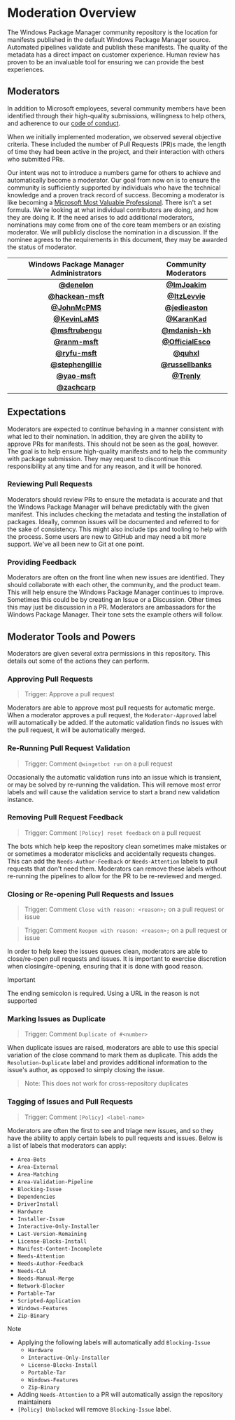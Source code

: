 # Moderation Overview

The Windows Package Manager community repository is the location for manifests published in the default Windows Package Manager source. Automated pipelines validate and publish these manifests. The quality of the metadata has a direct impact on customer experience. Human review has proven to be an invaluable tool for ensuring we can provide the best experiences.

## Moderators

In addition to Microsoft employees, several community members have been identified through their high-quality submissions, willingness to help others, and adherence to our [code of conduct](CODE_OF_CONDUCT.md).

When we initially implemented moderation, we observed several objective criteria. These included the number of Pull Requests (PR)s made, the length of time they had been active in the project, and their interaction with others who submitted PRs.

Our intent was not to introduce a numbers game for others to achieve and automatically become a moderator. Our goal from now on is to ensure the community is sufficiently supported by individuals who have the technical knowledge and a proven track record of success. Becoming a moderator is like becoming a [Microsoft Most Valuable Professional](https://mvp.microsoft.com/en-us/Pages/what-it-takes-to-be-an-mvp). There isn't a set formula. We're looking at what individual contributors are doing, and how they are doing it. If the need arises to add additional moderators, nominations may come from one of the core team members or an existing moderator. We will publicly disclose the nomination in a discussion. If the nominee agrees to the requirements in this document, they may be awarded the status of moderator.

| Windows Package Manager Administrators | Community Moderators |
| :---: | :---: |
| **[@denelon](https://github.com/denelon)** 				| **[@ImJoakim](https://github.com/ImJoakim)** |
| **[@hackean-msft](https://github.com/hackean-msft)** 		| **[@ItzLevvie](https://github.com/ItzLevvie)** |
| **[@JohnMcPMS](https://github.com/JohnMcPMS)**			| **[@jedieaston](https://github.com/jedieaston)** |
| **[@KevinLaMS](https://github.com/KevinLaMS)** 			| **[@KaranKad](https://github.com/KaranKad)** |
| **[@msftrubengu](https://github.com/msftrubengu)** 		| **[@mdanish-kh](https://github.com/mdanish-kh)** |
| **[@ranm-msft](https://github.com/ranm-msft)** 			| **[@OfficialEsco](https://github.com/OfficialEsco)** |
| **[@ryfu-msft](https://github.com/ryfu-msft)** 			| **[@quhxl](https://github.com/quhxl)** |
| **[@stephengillie](https://github.com/stephengillie)** 	| **[@russellbanks](https://github.com/russellbanks)** |
| **[@yao-msft](https://github.com/yao-msft)** 				| **[@Trenly](https://github.com/Trenly)** |
| **[@zachcarp](https://github.com/zachcarp)** 				| |

## Expectations

Moderators are expected to continue behaving in a manner consistent with what led to their nomination. In addition, they are given the ability to approve PRs for manifests. This should not be seen as the goal, however. The goal is to help ensure high-quality manifests and to help the community with package submission. They may request to discontinue this responsibility at any time and for any reason, and it will be honored.

### Reviewing Pull Requests

Moderators should review PRs to ensure the metadata is accurate and that the Windows Package Manager will behave predictably with the given manifest. This includes checking the metadata and testing the installation of packages. Ideally, common issues will be documented and referred to for the sake of consistency. This might also include tips and tooling to help with the process. Some users are new to GitHub and may need a bit more support. We've all been new to Git at one point.

### Providing Feedback

Moderators are often on the front line when new issues are identified. They should collaborate with each other, the community, and the product team. This will help ensure the Windows Package Manager continues to improve. Sometimes this could be by creating an Issue or a Discussion. Other times this may just be discussion in a PR. Moderators are ambassadors for the Windows Package Manager. Their tone sets the example others will follow.

## Moderator Tools and Powers

Moderators are given several extra permissions in this repository. This details out some of the actions they can perform.

### Approving Pull Requests

> Trigger: Approve a pull request

Moderators are able to approve most pull requests for automatic merge. When a moderator approves a pull request, the `Moderator-Approved` label will automatically be added. If the automatic validation finds no issues with the pull request, it will be automatically merged.

### Re-Running Pull Request Validation

> Trigger: Comment `@wingetbot run` on a pull request

Occasionally the automatic validation runs into an issue which is transient, or may be solved by re-running the validation. This will remove most error labels and will cause the validation service to start a brand new validation instance.

### Removing Pull Request Feedback

> Trigger: Comment `[Policy] reset feedback` on a pull request

The bots which help keep the repository clean sometimes make mistakes or or sometimes a moderator misclicks and accidentally requests changes. This can add the `Needs-Author-Feedback` or `Needs-Attention` labels to pull requests that don't need them. Moderators can remove these labels without re-running the pipelines to allow for the PR to be re-reviewed and merged.

### Closing or Re-opening Pull Requests and Issues

> Trigger: Comment `Close with reason: <reason>;` on a pull request or issue

> Trigger: Comment `Reopen with reason: <reason>;` on a pull request or issue

In order to help keep the issues queues clean, moderators are able to close/re-open pull requests and issues. It is important to exercise discretion when closing/re-opening, ensuring that it is done with good reason.
> [!IMPORTANT]
> The ending semicolon is required. Using a URL in the reason is not supported

### Marking Issues as Duplicate

> Trigger: Comment `Duplicate of #<number>`

When duplicate issues are raised, moderators are able to use this special variation of the close command to mark them as duplicate. This adds the `Resolution-Duplicate` label and provides additional information to the issue's author, as opposed to simply closing the issue.
> Note: This does not work for cross-repository duplicates

### Tagging of Issues and Pull Requests

> Trigger: Comment `[Policy] <label-name>`

Moderators are often the first to see and triage new issues, and so they have the ability to apply certain labels to pull requests and issues. Below is a list of labels that moderators can apply:

* `Area-Bots`
* `Area-External`
* `Area-Matching`
* `Area-Validation-Pipeline`
* `Blocking-Issue`
* `Dependencies`
* `DriverInstall`
* `Hardware`
* `Installer-Issue`
* `Interactive-Only-Installer`
* `Last-Version-Remaining`
* `License-Blocks-Install`
* `Manifest-Content-Incomplete`
* `Needs-Attention`
* `Needs-Author-Feedback`
* `Needs-CLA`
* `Needs-Manual-Merge`
* `Network-Blocker`
* `Portable-Tar`
* `Scripted-Application`
* `Windows-Features`
* `Zip-Binary`

> [!NOTE]
>
> * Applying the following labels will automatically add `Blocking-Issue`
>   * `Hardware`
>   * `Interactive-Only-Installer`
>   * `License-Blocks-Install`
>   * `Portable-Tar`
>   * `Windows-Features`
>   * `Zip-Binary`
> * Adding `Needs-Attention` to a PR will automatically assign the repository maintainers
> * `[Policy] Unblocked` will remove `Blocking-Issue` label.
